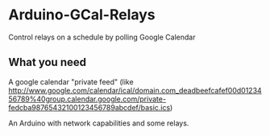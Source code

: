 Arduino-GCal-Relays
===================

Control relays on a schedule by polling Google Calendar

What you need
-------------

A google calendar "private feed" (like http://www.google.com/calendar/ical/domain.com_deadbeefcafef00d0123456789%40group.calendar.google.com/private-fedcba98765432100123456789abcdef/basic.ics)

An Arduino with network capabilities and some relays.


